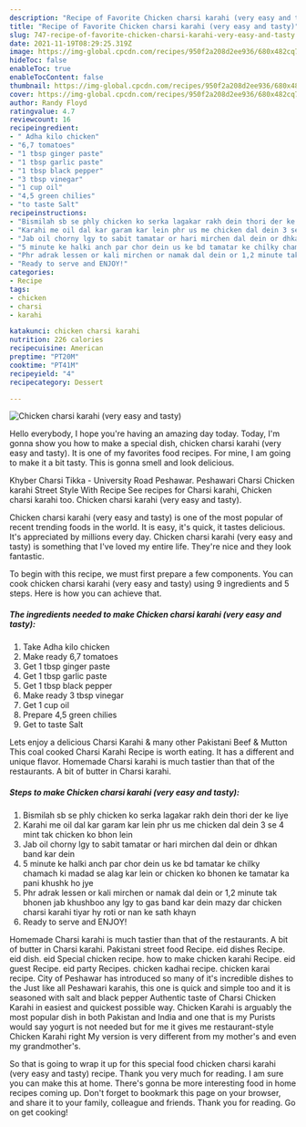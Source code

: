 ```yaml
---
description: "Recipe of Favorite Chicken charsi karahi (very easy and tasty)"
title: "Recipe of Favorite Chicken charsi karahi (very easy and tasty)"
slug: 747-recipe-of-favorite-chicken-charsi-karahi-very-easy-and-tasty
date: 2021-11-19T08:29:25.319Z
image: https://img-global.cpcdn.com/recipes/950f2a208d2ee936/680x482cq70/chicken-charsi-karahi-very-easy-and-tasty-recipe-main-photo.jpg
hideToc: false
enableToc: true
enableTocContent: false
thumbnail: https://img-global.cpcdn.com/recipes/950f2a208d2ee936/680x482cq70/chicken-charsi-karahi-very-easy-and-tasty-recipe-main-photo.jpg
cover: https://img-global.cpcdn.com/recipes/950f2a208d2ee936/680x482cq70/chicken-charsi-karahi-very-easy-and-tasty-recipe-main-photo.jpg
author: Randy Floyd
ratingvalue: 4.7
reviewcount: 16
recipeingredient:
- " Adha kilo chicken"
- "6,7 tomatoes"
- "1 tbsp ginger paste"
- "1 tbsp garlic paste"
- "1 tbsp black pepper"
- "3 tbsp vinegar"
- "1 cup oil"
- "4,5 green chilies"
- "to taste Salt"
recipeinstructions:
- "Bismilah sb se phly chicken ko serka lagakar rakh dein thori der ke liye"
- "Karahi me oil dal kar garam kar lein phr us me chicken dal dein 3 se 4 mint tak chicken ko bhon lein"
- "Jab oil chorny lgy to sabit tamatar or hari mirchen dal dein or dhkan band kar dein"
- "5 minute ke halki anch par chor dein us ke bd tamatar ke chilky chamach ki madad se alag kar lein or chicken ko bhonen ke tamatar ka pani khushk ho jye"
- "Phr adrak lessen or kali mirchen or namak dal dein or 1,2 minute tak bhonen jab khushboo any lgy to gas band kar dein mazy dar chicken charsi karahi tiyar hy roti or nan ke sath khayn"
- "Ready to serve and ENJOY!"
categories:
- Recipe
tags:
- chicken
- charsi
- karahi

katakunci: chicken charsi karahi 
nutrition: 226 calories
recipecuisine: American
preptime: "PT20M"
cooktime: "PT41M"
recipeyield: "4"
recipecategory: Dessert

---
```



![Chicken charsi karahi (very easy and tasty)](https://img-global.cpcdn.com/recipes/950f2a208d2ee936/680x482cq70/chicken-charsi-karahi-very-easy-and-tasty-recipe-main-photo.jpg)

Hello everybody, I hope you're having an amazing day today. Today, I'm gonna show you how to make a special dish, chicken charsi karahi (very easy and tasty). It is one of my favorites food recipes. For mine, I am going to make it a bit tasty. This is gonna smell and look delicious.

Khyber Charsi Tikka - University Road Peshawar. Peshawari Charsi Chicken karahi Street Style With Recipe See recipes for Charsi karahi, Chicken charsi karahi too. Chicken charsi karahi (very easy and tasty).

Chicken charsi karahi (very easy and tasty) is one of the most popular of recent trending foods in the world. It is easy, it's quick, it tastes delicious. It's appreciated by millions every day. Chicken charsi karahi (very easy and tasty) is something that I've loved my entire life. They're nice and they look fantastic.


To begin with this recipe, we must first prepare a few components. You can cook chicken charsi karahi (very easy and tasty) using 9 ingredients and 5 steps. Here is how you can achieve that.

<!--inarticleads1-->

##### The ingredients needed to make Chicken charsi karahi (very easy and tasty):

1. Take  Adha kilo chicken
1. Make ready 6,7 tomatoes
1. Get 1 tbsp ginger paste
1. Get 1 tbsp garlic paste
1. Get 1 tbsp black pepper
1. Make ready 3 tbsp vinegar
1. Get 1 cup oil
1. Prepare 4,5 green chilies
1. Get to taste Salt


Lets enjoy a delicious Charsi Karahi &amp; many other Pakistani Beef &amp; Mutton This coal cooked Charsi Karahi Recipe is worth eating. It has a different and unique flavor. Homemade Charsi karahi is much tastier than that of the restaurants. A bit of butter in Charsi karahi. 

<!--inarticleads2-->

##### Steps to make Chicken charsi karahi (very easy and tasty):

1. Bismilah sb se phly chicken ko serka lagakar rakh dein thori der ke liye
1. Karahi me oil dal kar garam kar lein phr us me chicken dal dein 3 se 4 mint tak chicken ko bhon lein
1. Jab oil chorny lgy to sabit tamatar or hari mirchen dal dein or dhkan band kar dein
1. 5 minute ke halki anch par chor dein us ke bd tamatar ke chilky chamach ki madad se alag kar lein or chicken ko bhonen ke tamatar ka pani khushk ho jye
1. Phr adrak lessen or kali mirchen or namak dal dein or 1,2 minute tak bhonen jab khushboo any lgy to gas band kar dein mazy dar chicken charsi karahi tiyar hy roti or nan ke sath khayn
1. Ready to serve and ENJOY!

Homemade Charsi karahi is much tastier than that of the restaurants. A bit of butter in Charsi karahi. Pakistani street food Recipe. eid dishes Recipe. eid dish. eid Special chicken recipe. how to make chicken karahi Recipe. eid guest Recipe. eid party Recipes. chicken kadhai recipe. chicken karai recipe. City of Peshawar has introduced so many of it&#39;s incredible dishes to the Just like all Peshawari karahis, this one is quick and simple too and it is seasoned with salt and black pepper Authentic taste of Charsi Chicken Karahi in easiest and quickest possible way. Chicken Karahi is arguably the most popular dish in both Pakistan and India and one that is my Purists would say yogurt is not needed but for me it gives me restaurant-style Chicken Karahi right My version is very different from my mother&#39;s and even my grandmother&#39;s. 

So that is going to wrap it up for this special food chicken charsi karahi (very easy and tasty) recipe. Thank you very much for reading. I am sure you can make this at home. There's gonna be more interesting food in home recipes coming up. Don't forget to bookmark this page on your browser, and share it to your family, colleague and friends. Thank you for reading. Go on get cooking!
